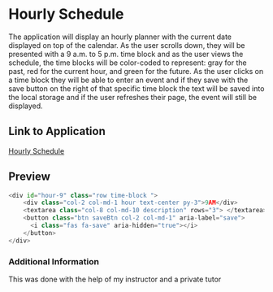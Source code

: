 # Hourly Schedule

The application will display an hourly planner with the current date displayed on top of the calendar. As the user scrolls down, they will be presented with a 9 a.m. to 5 p.m. time block and as the user views the schedule, the time blocks will be color-coded to represent: gray for the past, red for the current hour, and green for the future. As the user clicks on a time block they will be able to enter an event and if they save with the save button on the right of that specific time block the text will be saved into the local storage and if the user refreshes their page, the event will still be displayed.

## Link to Application

 [Hourly Schedule](https://h3yj4yy.github.io/Hourly-Schedule/)



## Preview

```python
<div id="hour-9" class="row time-block ">
    <div class="col-2 col-md-1 hour text-center py-3">9AM</div>
    <textarea class="col-8 col-md-10 description" rows="3"> </textarea>
    <button class="btn saveBtn col-2 col-md-1" aria-label="save">
      <i class="fas fa-save" aria-hidden="true"></i>
    </button>
</div>
```

### Additional Information

This was done with the help of my instructor and a private tutor

